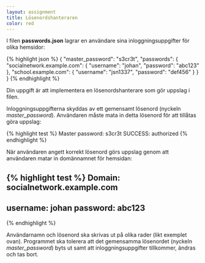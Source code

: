 ```yaml
---
layout: assignment
title: Lösenordshanteraren
color: red
---
```

I filen **passwords.json** lagrar en användare sina inloggningsuppgifter för olika hemsidor:

{% highlight json %}
{
    "master_password": "s3cr3t",
    "passwords": {
        "socialnetwork.example.com": {
            "username": "johan",
            "password": "abc123"
        },
        "school.example.com": {
            "username": "jsn1337",
            "password": "def456"
        }
    }
}
{% endhighlight %}

Din uppgift är att implementera en lösenordshanterare som gör uppslag i filen.

Inloggningsuppgifterna skyddas av ett gemensamt lösenord (nyckeln *master_password*). Användaren måste mata in detta lösenord för att tillåtas göra uppslag:

{% highlight test %}
Master password: s3cr3t
SUCCESS: authorized
{% endhighlight %}

När användaren angett korrekt lösenord görs uppslag genom att användaren matar in domännamnet för hemsidan:

{% highlight test %}
Domain: socialnetwork.example.com
-----
username: johan
password: abc123
-----
{% endhighlight %}

Användarnamn och lösenord ska skrivas ut på olika rader (likt exemplet ovan). Programmet ska tolerera att det gemensamma lösenordet (nyckeln *master_password*) byts ut samt att inloggningsuppgifter tillkommer, ändras och tas bort.
